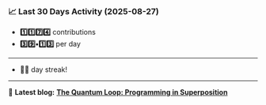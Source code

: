 <!--START_STATS-->
### 📈 Last 30 Days Activity (2025-08-27)  
- **1️⃣1️⃣7️⃣4️⃣** contributions  
- **3️⃣9️⃣•1️⃣3️⃣** per day
---
- **🎱🎱** day streak!
---
📝 **Latest blog:** [**The Quantum Loop: Programming in Superposition**](https://andriak.com/blog/quantum-loop)
<!--END_STATS-->
